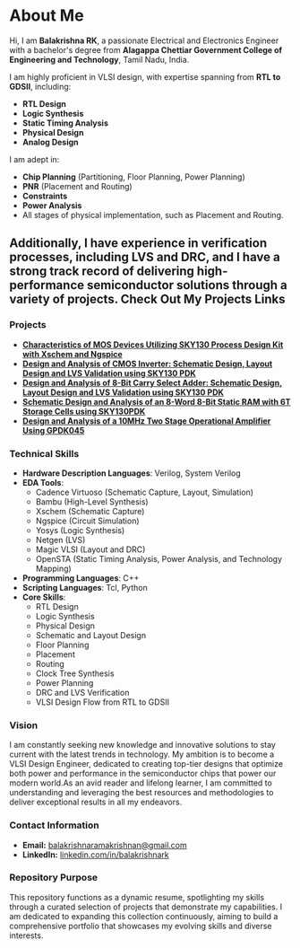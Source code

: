 # About Me

Hi, I am **Balakrishna RK**, a passionate Electrical and Electronics Engineer with a bachelor's degree from **Alagappa Chettiar Government College of Engineering and Technology**, Tamil Nadu, India. 


I am highly proficient in VLSI design, with expertise spanning from **RTL to GDSII**, including:
- **RTL Design**
- **Logic Synthesis**
- **Static Timing Analysis**
- **Physical Design**
- **Analog Design**

I am adept in:
- **Chip Planning** (Partitioning, Floor Planning, Power Planning)
- **PNR** (Placement and Routing)
- **Constraints**
- **Power Analysis**
- All stages of physical implementation, such as Placement and Routing.

Additionally, I have experience in verification processes, including **LVS** and **DRC**, and I have a strong track record of delivering high-performance semiconductor solutions through a variety of projects.
**Check Out My Projects Links**
---

### Projects
- [**Characteristics of MOS Devices Utilizing SKY130 Process Design Kit with Xschem and Ngspice**](https://github.com/Balakrishna-RK/Balakrishna-RK/tree/main/Projects/Characteristics_of_MOS_Devices_Utilizing_SKY130_Process_Design_Kit_with_Xschem_and_Ngspice)
- [**Design and Analysis of CMOS Inverter: Schematic Design, Layout Design and LVS Validation using SKY130 PDK**](https://github.com/Balakrishna-RK/Balakrishna-RK/tree/main/Projects/Design_and_Analysis_of_CMOS_Inverter%3A_Schematic_Design_Layout_Design_and_LVS_Validation_using_SKY130_PDK)
- [**Design and Analysis of 8-Bit Carry Select Adder: Schematic Design, Layout Design and LVS Validation using SKY130 PDK**](https://github.com/Balakrishna-RK/Balakrishna-RK/tree/main/Projects/Design_and_Analysis_of_8-bit_Carry_Select_Adder_Schematic_Design_Layout_Design_and_LVS_Validation_using_SKY130PDK)
- [**Schematic Design and Analysis of an 8-Word 8-Bit Static RAM with 6T Storage Cells using SKY130PDK**](https://github.com/Balakrishna-RK/Balakrishna-RK/tree/main/Projects/Schematic_Design_and_Analysis_of_an_8-Word_8-Bit_Static_RAM_with_6T_Storage_Cells_using_SKY130PDK)
- [**Design and Analysis of a 10MHz Two Stage Operational Amplifier Using GPDK045**](https://github.com/Balakrishna-RK/Balakrishna-RK/tree/main/Projects/Design_and_Analysis_of_a_10MHz_Two_Stage_Operational_Amplifier_Using_GPDK045)

### Technical Skills
- **Hardware Description Languages**: Verilog, System Verilog
- **EDA Tools**: 
  - Cadence Virtuoso (Schematic Capture, Layout, Simulation)
  - Bambu (High-Level Synthesis)
  - Xschem (Schematic Capture)
  - Ngspice (Circuit Simulation)
  - Yosys (Logic Synthesis)
  - Netgen (LVS)
  - Magic VLSI (Layout and DRC)
  - OpenSTA (Static Timing Analysis, Power Analysis, and Technology Mapping)
- **Programming Languages**: C++
- **Scripting Languages**: Tcl, Python
- **Core Skills**:
  - RTL Design
  - Logic Synthesis
  - Physical Design
  - Schematic and Layout Design
  - Floor Planning
  - Placement
  - Routing
  - Clock Tree Synthesis
  - Power Planning
  - DRC and LVS Verification
  - VLSI Design Flow from RTL to GDSII


### Vision
I am constantly seeking new knowledge and innovative solutions to stay current with the latest trends in technology. My ambition is to become a VLSI Design Engineer, dedicated to creating top-tier designs that optimize both power and performance in the semiconductor chips that power our modern world.As an avid reader and lifelong learner, I am committed to understanding and leveraging the best resources and methodologies to deliver exceptional results in all my endeavors.

### Contact Information
- **Email:** balakrishnaramakrishnan@gmail.com
- **LinkedIn:** [linkedin.com/in/balakrishnark](http://www.linkedin.com/in/balakrishnark)

### Repository Purpose
This repository functions as a dynamic resume, spotlighting my skills through a curated selection of projects that demonstrate my capabilities. I am dedicated to expanding this collection continuously, aiming to build a comprehensive portfolio that showcases my evolving skills and diverse interests.
